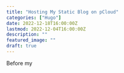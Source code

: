 ```yaml
---
title: "Hosting My Static Blog on pCloud"
categories: ["Hugo"]
date: 2022-12-18T16:00:00Z
lastmod: 2022-12-04T16:00:00Z
description: ""
featured_image: ""
draft: true
---
```

Before my 
<!--more-->

